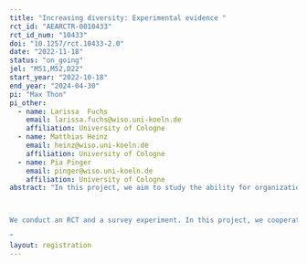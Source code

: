 ```yaml
---
title: "Increasing diversity: Experimental evidence "
rct_id: "AEARCTR-0010433"
rct_id_num: "10433"
doi: "10.1257/rct.10433-2.0"
date: "2022-11-18"
status: "on_going"
jel: "M51,M52,D22"
start_year: "2022-10-18"
end_year: "2024-04-30"
pi: "Max Thon"
pi_other:
  - name: Larissa  Fuchs
    email: larissa.fuchs@wiso.uni-koeln.de
    affiliation: University of Cologne
  - name: Matthias Heinz
    email: heinz@wiso.uni-koeln.de
    affiliation: University of Cologne
  - name: Pia Pinger
    email: pinger@wiso.uni-koeln.de
    affiliation: University of Cologne
abstract: "In this project, we aim to study the ability for organizations to increase diversity through job advertisements that highlight certain job characteristics, namely job flexibility and wage growth. We further investigate how such changes to job advertisements affect the perceived attractiveness of a position and applicants’ expectations in terms of working conditions, working environment, and wages. More generally, we study how the highlighting of certain job characteristics in job ads changes the composition of the applicant pool.

We conduct an RCT and a survey experiment. In this project, we cooperate with a large tech firm. In an RCT, we vary the design of job advertisements to investigate the effects of highlighting different job characteristics on the composition of the applicant pool. The survey experiment is conducted in cooperation with laboratories for economic research of universities across Germany.
"
layout: registration
---
```


